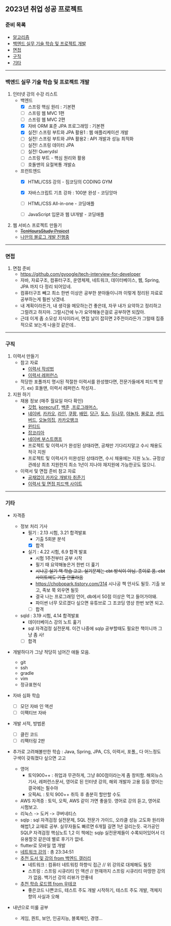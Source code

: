 2023년 취업 성공 프로젝트
--------

### 준비 목록
- [알고리즘](https://github.com/Joshua-Shin/Algorithm-BaekJoon/blob/main/README.md)
- [백엔드 실무 기술 학습 및 프로젝트 개발](#백엔드-실무-기술-학습-및-프로젝트-개발)
- [면접](#면접)
- [구직](#구직)
- [기타](#기타)
	
--------
### 백엔드 실무 기술 학습 및 프로젝트 개발
1. 인터넷 강의 수강 리스트
	- 백엔드 
		- [x] 스프링 핵심 원리 : 기본편
		- [ ] 스프링 웹 MVC 1편
		- [ ] 스프링 웹 MVC 2편
		- [x] 자바 ORM 표준 JPA 프로그래밍 : 기본편
		- [x] 실전! 스프링 부트와 JPA 활용1 : 웹 애플리케이션 개발
		- [ ] 실전! 스프링 부트와 JPA 활용2 : API 개발과 성능 최적화
		- [ ] 실전! 스프링 데이터 JPA
		- [ ] 실전! Querydsl
		- [ ] 스프링 부트 - 핵심 원리와 활용
		- [ ] 호돌맨의 요절복통 개발쇼
	- 프런트엔드
		- [x] HTML/CSS 강의 - 짐코딩의 CODING GYM
		- [x] 자바스크립트 기초 강좌 : 100분 완성 - 코딩앙마
		- [ ] HTML/CSS All-in-one - 코딩애플
		- [ ] JavaScript 입문과 웹 UI개발 - 코딩애플
		
	
2. 웹 서비스 프로젝트 만들기
	- ~~[TenHoursStudy Project](https://github.com/Joshua-Shin/TenHoursStudy)~~
	- [나만의 블로그 개발 진행중](https://github.com/Joshua-Shin/joshualog)

--------
### 면접
1. 면접 준비
	- https://github.com/gyoogle/tech-interview-for-developer
	- 자바, 자료구조, 컴퓨터구조, 운영체제, 네트워크, 데이터베이스, 웹, Spring, JPA 까지 다 정리 되어있네.
	- 컴퓨터구조 빼고 최소 한번 이상은 공부한 분야들이니까 이렇게 정리된 자료로 공부하는게 훨씬 낫겠네.
	- 내 계획이라든가, 내 생각을 메모하는건 좋은데, 자꾸 내가 요약하고 정리하고 그럴려고 하지마. 그럴시간에 누가 요약해놓은걸로 공부하면 되잖아.
	- 근데 이게 좀 소모성 지식이라서, 면접 날이 잡히면 2주전이라든가 그럴때 집중적으로 보는게 나을것 같은데..

--------
### 구직
1. 이력서 만들기
	- 참고 자료
		- [이력서 작성법](https://wonny.space/writing/work/engineer-resume)
		- [이력서 레퍼런스](https://wbluke.notion.site/c47951185f404835a982ef97041e59fd)
	- 적당한 포폴까지 명시된 적절한 이력서를 완성했다면, 전문가들에게 피드백 받기. ex) 호돌맨, 이력서 레퍼런스 작성자..
2. 지원 하기
	- 채용 정보 (매주 월요일 마다 확인) 
		- [깃헙](https://github.com/jojoldu/junior-recruit-scheduler), [korecruIT](https://korecruit.kr/), [백준](https://www.acmicpc.net/) ,[프로그래머스](https://career.programmers.co.kr/job), 
		- [네이버](https://recruit.navercorp.com/rcrt/list.do?srchClassCd=1000000), [카카오](https://careers.kakao.com/jobs), [라인](https://careers.linecorp.com/jobs?ca=Engineering&ci=Seoul,Bundang&co=East%20Asia&fi=Server-side), [쿠팡](https://www.coupang.jobs/kr/jobs/?department=Ecommerce+Engineering&department=Play+Engineering&department=Product+UX&department=Search+and+Discovery&department=Search+and+Discovery+Core+Infrastructure&department=Cloud+Platform&department=Corporate+IT&department=eCommerce+Product&department=FTS+(Fulfillment+and+Transportation+System)&department=Marketplace%2c+Catalog+%26+Pricing+Systems&department=Program+Management+Office&department=Customer+Experience+Product), [배민](https://career.woowahan.com/?jobCodes=&employmentTypeCodes=&serviceSectionCodes=&careerPeriod=&keyword=&category=jobGroupCodes%3ABA005001#recruit-list), [당근](https://team.daangn.com/jobs/engineering-server/#_filter), [토스](https://toss.im/career/jobs), [두나무](https://dunamu.com/careers/jobs?category=engineering), [야놀자](https://careers.yanolja.co/), [몰로코](https://www.moloco.com/open-positions), [센드버드](https://sendbird.com/careers), [오늘의집](https://www.bucketplace.com/careers/), [카카오뱅크](https://recruit.kakaobank.com/jobs)
		- [윈티드](https://www.wanted.co.kr/wdlist/518?country=kr&job_sort=company.response_rate_order&years=0&skill_tags=1540&skill_tags=10169&skill_tags=3078&skill_tags=3451&skill_tags=1562&selected=873&selected=872&selected=660&selected=10110&locations=all)
		- [잡코리아](https://www.jobkorea.co.kr/)
		- [네이버 부스트캠프](https://boostcamp.connect.or.kr/program_wm.html)
		- 프로젝트 및 이력서가 완성된 상태라면, 공채만 기다리지말고 수시 채용도 적극 지원
		- 프로젝트 및 이력서가 미완성된 상태라면, 수시 채용에는 지원 노노. 규정상 관례상 최초 지원한지 최소 1년이 지나야 재지원에 가능한곳도 많으니.
	- 이력서 및 면접 준비 참고 자료
		- [공채없이 카카오 개발자 취준기](https://jyami.tistory.com/m/126)
		- [이력서 및 면접 피드백 사이트](https://intellipick.spartacodingclub.kr/applicant?utm_source=bjoon&utm_medium=display&utm_campaign=%EC%9D%B8%ED%85%94%EB%A6%AC%ED%94%BD&utm_content=b2c&utm_term=230118)
 
--------
### 기타
- 자격증
	- 정보 처리 기사
		- 필기 : 2.13 시험, 3.21 합격발표
			- 기출 5회분 분석
			- [x] 합격
		- 실기 : 4.22 시험, 6.9 합격 발표
			- 시험 1주전부터 공부 시작
			- 필기 때 요약해놓은거 한번 더 훑기
			- ~~시나공 실기 책 학습 고고. 실기문제는 cbt 방식이 아님. 종이로 품. cbt사이트에도 기출 안올라옴~~
			- https://chobopark.tistory.com/314 시나공 책 안사도 될듯. 기출 보고, 족보 쭉 외우면 될듯
			- 결국 나는 프로그래밍 언어, db에서 50점 이상은 먹고 들어가야돼.
			- 파이썬 너무 모르겠다 싶으면 유튜브로 그 조코딩 영상 한번 보면 되고.
			- [ ] 합격
	- sqld : 3.19 시험, 4.14 합격발표
		- 데이터베이스 강의 노트 훑기
		- sql 자격검정 실전문제. 이건 나중에 sqlp 공부할때도 필요한 책이니까 그냥 좀 사!
		- [ ] 합격
- 개발하다가 그냥 적당히 넘어간 애들 모음. 
	- git
	- ssh
	- gradle
	- vim
	- 정규표현식
- 자바 심화 학습
	- [ ] 모던 자바 인 액션
	- [ ] 이팩티브 자바
- 개발 서적, 방법론
	- [ ] 클린 코드
	- [ ] 리팩터링 2판

- 추가로 고려해볼만한 학습 : Java, Spring, JPA, CS, 이력서, 포폴,, 다 어느정도 구색이 갖춰졌다 싶으면 고고
	- 영어
		- 토익900++ : 취업과 무관하게, 그냥 800점이라는게 좀 창피함. 해외뉴스기사, 레퍼런스문서, 영어로 된 인터넷 강의, 해외 개발자 고용 등등 영어는 결국에는 필수야
		- 오픽AL : 토익 900++ 취득 후 충분히 할만할 수도
	- AWS 자격증 : 토익, 오픽, AWS 같이 가면 좋을듯. 영어로 강의 듣고, 영어로 시험보고.
	- 리눅스 -> 도커 -> 쿠버네티스
	- sqlp : sql 자격검정 실전문제, SQL 전문가 가이드, 오라클 성능 고도화 원리와 해법1,2 교재로 공부. 실무자들도 빠르면 6개월 길면 1년 걸리는듯. 국가공인 SQLP 자격검정 핵심노트 1,2 이 책에는 sqlp 실전문제들이 수록되어있어서 더 유용할것 같은데 별로 후기가 없네.
	- flutter로 모바일 앱 개발
	- [네트워크 강의](https://youtube.com/playlist?list=PLOml5j0-AMQkHM6SFAP3YIRXHKu2glLVc) : 총 23:34:51
	- [추천 도서 및 강의 from 백엔드 갤러리](https://gall.dcinside.com/mgallery/board/view/?id=backend&no=113)
		- 네트워크 : 컴퓨터 네트워킹 하향식 접근 // 위 강의로 대체해도 될듯
		- 스프링 : 스프링 시큐리티 인 액션 // 현재까지 스프링 시큐리티 마땅한 강의가 없음. 백기선 강의 리뷰가 안좋네
	- [추천 학습 로드맵 from 우테코](https://docs.google.com/document/d/1yVZ8ru645NxjVWAJOqbEC41_Tb1_clR3GyU0WH7Wh2g/edit)
		- 좋은코드 나쁜코드, 테스트 주도 개발 시작하기, 테스트 주도 개발, 객체지향의 사실과 오해

- 내년으로 미룰 공부
	- 게임, 퀀트, 보안, 인공지능, 블록체인, 경영...
	
